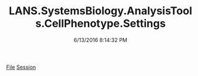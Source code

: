 ﻿---
title: LANS.SystemsBiology.AnalysisTools.CellPhenotype.Settings
date: 6/13/2016 8:14:32 PM
---

[File](T-LANS.SystemsBiology.AnalysisTools.CellPhenotype.Settings.File.html)
[Session](T-LANS.SystemsBiology.AnalysisTools.CellPhenotype.Settings.Session.html)
